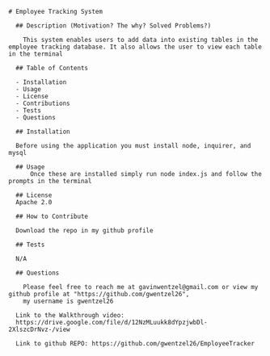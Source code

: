     # Employee Tracking System

      ## Description (Motivation? The why? Solved Problems?)

        This system enables users to add data into existing tables in the employee tracking database. It also allows the user to view each table in the terminal

      ## Table of Contents

      - Installation
      - Usage
      - License
      - Contributions
      - Tests
      - Questions

      ## Installation

      Before using the application you must install node, inquirer, and mysql

      ## Usage
          Once these are installed simply run node index.js and follow the prompts in the terminal

      ## License
      Apache 2.0

      ## How to Contribute

      Download the repo in my github profile

      ## Tests

      N/A

      ## Questions

        Please feel free to reach me at gavinwentzel@gmail.com or view my github profile at "https://github.com/gwentzel26",
        my username is gwentzel26

      Link to the Walkthrough video:
      https://drive.google.com/file/d/12NzMLuukk8dYpzjwbDl-2XlszcDrNvz-/view

      Link to github REPO: https://github.com/gwentzel26/EmployeeTracker
